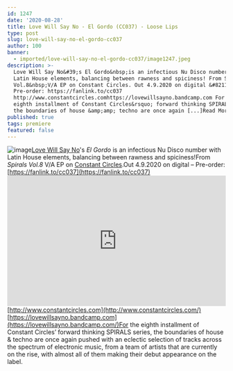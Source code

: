```yaml
---
id: 1247
date: '2020-08-28'
title: Love Will Say No - El Gordo (CC037) - Loose Lips
type: post
slug: love-will-say-no-el-gordo-cc037
author: 100
banner:
  - imported/love-will-say-no-el-gordo-cc037/image1247.jpeg
description: >-
  Love Will Say No&#39;s El Gordo&nbsp;is an infectious Nu Disco number with
  Latin House elements, balancing between rawness and spiciness! From Spirals
  Vol.8&nbsp;V/A EP on Constant Circles. Out 4.9.2020 on digital &#8211;
  Pre-order: https://fanlink.to/cc037
  http://www.constantcircles.comhttps://lovewillsayno.bandcamp.com For the
  eighth installment of Constant Circles&rsquo; forward thinking SPIRALS series,
  the boundaries of house &amp;amp; techno are once again [...]Read More...
published: true
tags: premiere
featured: false
---
```

![image](../imported/love-will-say-no-el-gordo-cc037/image1247.jpeg)[Love Will Say No](https://lovewillsayno.bandcamp.com/)'s _El Gordo_ is an infectious Nu Disco number with Latin House elements, balancing between rawness and spiciness!From _Spirals Vol.8_ V/A EP on [Constant Circles](http://www.constantcircles.com/).Out 4.9.2020 on digital – Pre-order: [](https://www.beatport.com/label/constant-circles/49953)[](https://fanlink.to/cc037)[https://fanlink.to/cc037](https://fanlink.to/cc037)<iframe width='100%' height='300' scrolling='no' frameborder='no' allow='autoplay' src='https://w.soundcloud.com/player/?url=https%3A//api.soundcloud.com/tracks/883466371&color=%23ff5500&auto_play=false&hide_related=false&show_comments=true&show_user=true&show_reposts=false&show_teaser=true'></iframe>[](http://www.constantcircles.com/)[http://www.constantcircles.com](http://www.constantcircles.com/)  
[](https://lovewillsayno.bandcamp.com/)[https://lovewillsayno.bandcamp.com](https://lovewillsayno.bandcamp.com/)For the eighth installment of Constant Circles’ forward thinking SPIRALS series, the boundaries of house &amp; techno are once again pushed with an eclectic selection of tracks across the spectrum of electronic music, from a team of artists that are currently on the rise, with almost all of them making their debut appearance on the label.